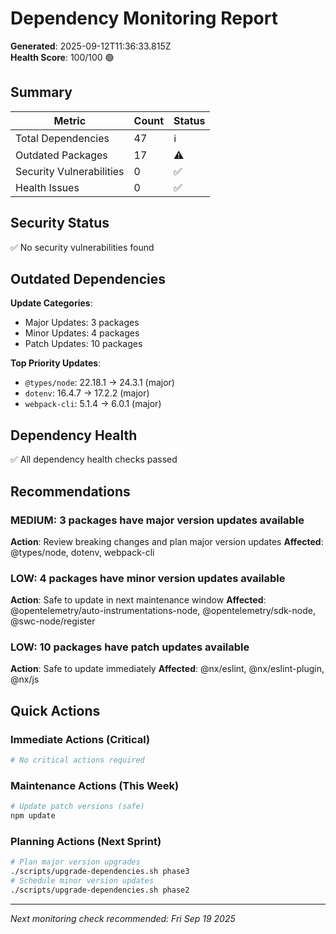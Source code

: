 # Dependency Monitoring Report

**Generated**: 2025-09-12T11:36:33.815Z  
**Health Score**: 100/100 🟢

## Summary

| Metric | Count | Status |
|--------|-------|--------|
| Total Dependencies | 47 | ℹ️ |
| Outdated Packages | 17 | ⚠️ |
| Security Vulnerabilities | 0 | ✅ |
| Health Issues | 0 | ✅ |

## Security Status

✅ No security vulnerabilities found

## Outdated Dependencies


**Update Categories**:
- Major Updates: 3 packages
- Minor Updates: 4 packages  
- Patch Updates: 10 packages

**Top Priority Updates**:
- `@types/node`: 22.18.1 → 24.3.1 (major)
- `dotenv`: 16.4.7 → 17.2.2 (major)
- `webpack-cli`: 5.1.4 → 6.0.1 (major)


## Dependency Health

✅ All dependency health checks passed

## Recommendations


### MEDIUM: 3 packages have major version updates available
**Action**: Review breaking changes and plan major version updates
**Affected**: @types/node, dotenv, webpack-cli


### LOW: 4 packages have minor version updates available
**Action**: Safe to update in next maintenance window
**Affected**: @opentelemetry/auto-instrumentations-node, @opentelemetry/sdk-node, @swc-node/register


### LOW: 10 packages have patch updates available
**Action**: Safe to update immediately
**Affected**: @nx/eslint, @nx/eslint-plugin, @nx/js


## Quick Actions

### Immediate Actions (Critical)
```bash
# No critical actions required
```

### Maintenance Actions (This Week)
```bash
# Update patch versions (safe)
npm update
```

### Planning Actions (Next Sprint)
```bash
# Plan major version upgrades
./scripts/upgrade-dependencies.sh phase3
# Schedule minor version updates
./scripts/upgrade-dependencies.sh phase2
```

---
*Next monitoring check recommended: Fri Sep 19 2025*
